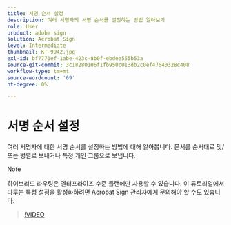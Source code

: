 ```yaml
---
title: 서명 순서 설정
description: 여러 서명자의 서명 순서를 설정하는 방법 알아보기
role: User
product: adobe sign
solution: Acrobat Sign
level: Intermediate
thumbnail: KT-9942.jpg
exl-id: bf7771ef-1abe-423c-8b0f-ebdee555b53a
source-git-commit: 3c18280106f1fb950c013db2c0ef47640328c408
workflow-type: tm+mt
source-wordcount: '69'
ht-degree: 0%

---
```


# 서명 순서 설정

여러 서명자에 대한 서명 순서를 설정하는 방법에 대해 알아봅니다. 문서를 순서대로 및/또는 병렬로 보내거나 특정 개인 그룹으로 보냅니다.

>[!NOTE]
>
>하이브리드 라우팅은 엔터프라이즈 수준 플랜에만 사용할 수 있습니다. 이 튜토리얼에서 다루는 특정 설정을 활성화하려면 Acrobat Sign 관리자에게 문의해야 할 수도 있습니다.

>[!VIDEO](https://video.tv.adobe.com/v/342249?hidetitle=true)
